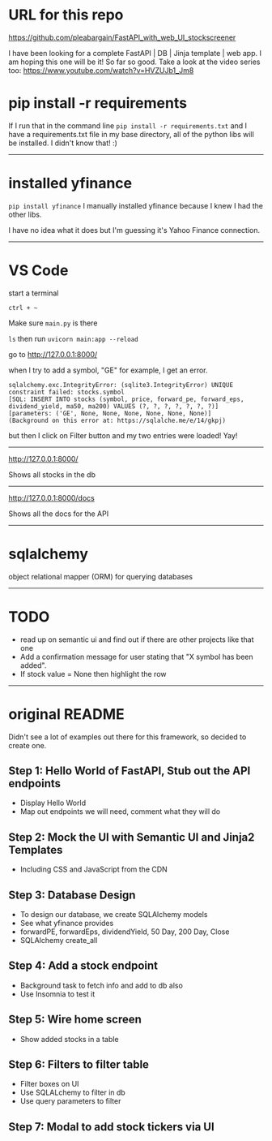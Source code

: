 # URL for this repo
https://github.com/pleabargain/FastAPI_with_web_UI_stockscreener

I have been looking for a complete FastAPI | DB | Jinja template | web app. I am hoping this one will be it! So far so good. Take a look at the video series too: https://www.youtube.com/watch?v=HVZUJb1_Jm8

# pip install -r requirements
If I run that in the command line
```pip install -r requirements.txt``` and I have a requirements.txt file in my base directory, all of the python libs will be installed. I didn't know that! :)

----

# installed yfinance
```pip install yfinance```
I manually installed yfinance because I knew I had the other libs.


I have no idea what it does but I'm guessing it's Yahoo Finance connection.

---

# VS Code
start a terminal

```ctrl + ~```

Make sure ```main.py``` is there

```ls```
then run 
```uvicorn main:app --reload```

go to http://127.0.0.1:8000/

when I try to add a symbol, "GE" for example, I get an error.
```cursor.execute(statement, parameters)
sqlalchemy.exc.IntegrityError: (sqlite3.IntegrityError) UNIQUE constraint failed: stocks.symbol     
[SQL: INSERT INTO stocks (symbol, price, forward_pe, forward_eps, dividend_yield, ma50, ma200) VALUES (?, ?, ?, ?, ?, ?, ?)]
[parameters: ('GE', None, None, None, None, None, None)]
(Background on this error at: https://sqlalche.me/e/14/gkpj)
```

but then I click on Filter button and my two entries were loaded! Yay!

---

http://127.0.0.1:8000/

Shows all stocks in the db

---

http://127.0.0.1:8000/docs

Shows all the docs for the API


---

# sqlalchemy
object relational mapper (ORM) for querying databases

---

# TODO 
* read up on semantic ui and find out if there are other projects like that one
* Add a confirmation message for user stating that "X symbol has been added".
* If stock value = None then highlight the row
---

# original README
Didn't see a lot of examples out there for this framework, so decided to create one.

## Step 1: Hello World of FastAPI, Stub out the API endpoints

* Display Hello World
* Map out endpoints we will need, comment what they will do

## Step 2: Mock the UI with Semantic UI and Jinja2 Templates

* Including CSS and JavaScript from the CDN

## Step 3: Database Design

* To design our database, we create SQLAlchemy models
* See what yfinance provides 
* forwardPE, forwardEps, dividendYield, 50 Day, 200 Day, Close
* SQLAlchemy create_all

## Step 4: Add a stock endpoint

* Background task to fetch info and add to db also
* Use Insomnia to test it

## Step 5: Wire home screen

* Show added stocks in a table

## Step 6: Filters to filter table

* Filter boxes on UI
* Use SQLALchemy to filter in db
* Use query parameters to filter
 
## Step 7: Modal to add stock tickers via UI

